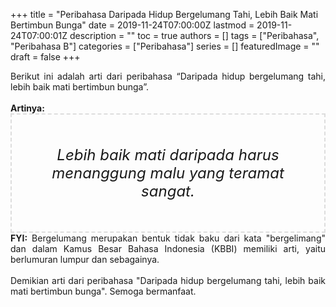 +++
title = "Peribahasa Daripada Hidup Bergelumang Tahi, Lebih Baik Mati Bertimbun Bunga"
date = 2019-11-24T07:00:00Z
lastmod = 2019-11-24T07:00:01Z
description = ""
toc = true
authors = []
tags = ["Peribahasa", "Peribahasa B"]
categories = ["Peribahasa"]
series = []
featuredImage = ""
draft = false
+++

<div dir="ltr" style="text-align: left;" trbidi="on"><div style="text-align: justify;">Berikut ini adalah arti dari peribahasa “Daripada hidup bergelumang tahi, lebih baik mati bertimbun bunga”.</div><br /><div style="text-align: justify;"><b>Artinya:</b></div><div style="border: 2px dashed #ddd; font-size: 24px; height: auto; margin: 0 auto; padding: 50px; text-align: center; width: auto;"><i>Lebih baik mati daripada harus menanggung malu yang teramat sangat.</i></div><div style="text-align: justify;"><b>FYI:</b> Bergelumang merupakan bentuk tidak baku dari kata "bergelimang" dan dalam Kamus Besar Bahasa Indonesia (KBBI) memiliki arti, yaitu berlumuran lumpur dan sebagainya.</div><br /><div style="text-align: justify;">Demikian arti dari peribahasa "Daripada hidup bergelumang tahi, lebih baik mati bertimbun bunga". Semoga bermanfaat.</div></div>
